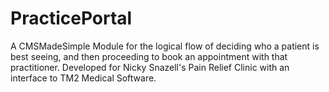 PracticePortal
==============

A CMSMadeSimple Module for the logical flow of deciding who a patient is best seeing, and then proceeding to book an appointment with that practitioner. Developed for Nicky Snazell's Pain Relief Clinic with an interface to TM2 Medical Software.